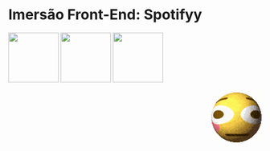 # Imersão Front-End: Spotifyy

<div>
<img src="https://cdn.jsdelivr.net/gh/devicons/devicon@latest/icons/html5/html5-plain-wordmark.svg" height="100" width="100"/>
            
<img src="https://cdn.jsdelivr.net/gh/devicons/devicon@latest/icons/vscode/vscode-original.svg" height="100" width="100"/>

<img src="https://cdn.jsdelivr.net/gh/devicons/devicon@latest/icons/css3/css3-plain-wordmark.svg" height="100" width="100"/>
</div>
<div style="display: inline_block"><br>
<img align="right" height="100" width="100" src="media/cursed-emoji.gif"/>
</div>

